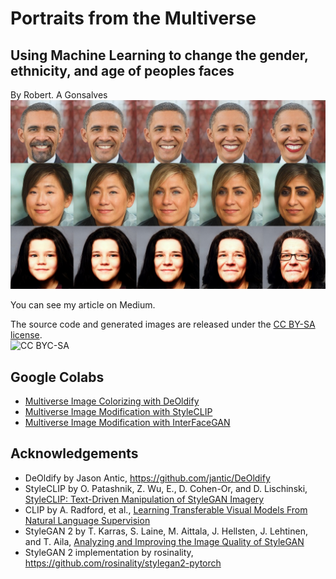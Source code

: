 # **Portraits from the Multiverse**
## Using Machine Learning to change the gender, ethnicity, and age of peoples faces

By Robert. A Gonsalves</br>
![sample images](https://raw.githubusercontent.com/robgon-art/portraits-from-the-multiverse/main/cover_shot_med.jpg)

You can see my article on Medium.

The source code and generated images are released under the [CC BY-SA license](https://creativecommons.org/licenses/by-sa/4.0/).</br>
![CC BYC-SA](https://licensebuttons.net/l/by-sa/3.0/88x31.png)

## Google Colabs
* [Multiverse Image Colorizing with DeOldify](https://colab.research.google.com/github/robgon-art/portraits-from-the-multiverse/blob/main/Portraits_from_the_Multiverse_Image_Colorizer.ipynb)
* [Multiverse Image Modification with StyleCLIP](https://colab.research.google.com/github/robgon-art/portraits-from-the-multiverse/blob/main/Portraits_from_the_Multiverse_Image_Modification_with_StyleCLIP.ipynb)
* [Multiverse Image Modification with InterFaceGAN](https://colab.research.google.com/github/robgon-art/portraits-from-the-multiverse/blob/main/Portraits_from_the_Multiverse_StyleCLIP_Image_Modification_with_InterFaceGAN.ipynb)

## Acknowledgements
* DeOldify by Jason Antic, https://github.com/jantic/DeOldify
* StyleCLIP by O. Patashnik, Z. Wu, E., D. Cohen-Or, and D. Lischinski, [StyleCLIP: Text-Driven Manipulation of StyleGAN Imagery](https://arxiv.org/pdf/2103.17249.pdf)</br>
* CLIP by A. Radford, et al., [Learning Transferable Visual Models From Natural Language Supervision](https://medium.com/r/?url=https%3A%2F%2Fcdn.openai.com%2Fpapers%2FLearning_Transferable_Visual_Models_From_Natural_Language_Supervision.pdf)</br>
* StyleGAN 2 by T. Karras, S. Laine, M. Aittala, J. Hellsten, J. Lehtinen, and T. Aila, [Analyzing and Improving the Image Quality of StyleGAN](https://arxiv.org/pdf/1912.04958.pdf)</br>
* StyleGAN 2 implementation by rosinality, https://github.com/rosinality/stylegan2-pytorch</br>
